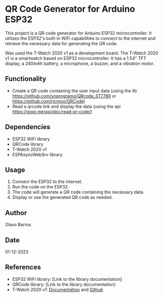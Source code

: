 # QR Code Generator for Arduino ESP32

This project is a QR code generator for Arduino ESP32 microcontroller. It utilizes the ESP32's built-in WiFi capabilities to connect to the internet and retrieve the necessary data for generating the QR code.

Was used the T-Watch 2020 v1 as a development board. The T-Watch 2020 v1 is a smartwatch based on ESP32 microcontroller. It has a 1.54" TFT display, a 240mAh battery, a microphone, a buzzer, and a vibration motor.

## Functionality

- Create a QR code containing the user input data (using the lib https://github.com/yoprogramo/QRcode_ST7789 or https://github.com/ricmoo/QRCode)
- Read a qrcode link and display the data (using the api  https://goqr.me/api/doc/read-qr-code/)

## Dependencies

- ESP32 WiFi library
- QRCode library
- T-Watch 2020 v1
- ESPAsyncWebSrv library

## Usage

1. Connect the ESP32 to the internet.
2. Run the code on the ESP32.
3. The code will generate a QR code containing the necessary data.
4. Display or use the generated QR code as needed.

## Author

Olavo Barros

## Date

01-12-2023

## References

- ESP32 WiFi library: [Link to the library documentation]
- QRCode library: [Link to the library documentation]
- T-Watch 2020 v1: [Documentation](https://t-watch-document-en.readthedocs.io/en/latest/introduction/product/2020.html) and [Github](https://github.com/Xinyuan-LilyGO/TTGO_TWatch_Library)
